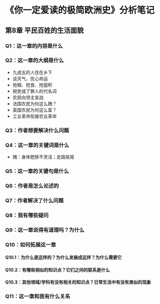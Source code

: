 # 《你一定爱读的极简欧洲史》分析笔记

## 第8章 平民百姓的生活面貌

### Q1：这一章的内容是什么

### Q2：这一章的大纲是什么

- 九成五的人住在乡下
- 谈天气，忧心命运
- 抢粮、抢食、抢囤积
- 税吏成了罪人的代名词
- 农民向领主宣战
- 法国农民为何这么跩？
- 英国农民为何这么富？
- 工业革命衔接农业革命

### Q3：作者想要解决什么问题

### Q4：这一章的关键词是什么

- 跩：身体肥胖不灵活；走路摇晃

### Q5：这一章的关键句是什么

### Q6：作者是怎么论述的

### Q7：作者解决了什么问题

### Q8：我有哪些疑问

### Q9：这一章说得有道理吗？为什么

### Q10：如何拓展这一章

#### Q10.1：为什么是这样的？为什么发展成这样？为什么需要它

#### Q10.2：有哪些相似的知识点？它们之间的联系是什么

#### Q10.3：其他领域/学科有没有相关的知识点？日常生活中有没有类似的现象

### Q11：这一章和我有什么关系
